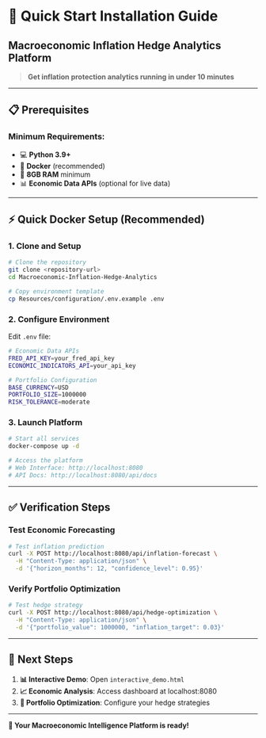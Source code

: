 # 🚀 Quick Start Installation Guide
## Macroeconomic Inflation Hedge Analytics Platform

> **Get inflation protection analytics running in under 10 minutes**

---

## 📋 **Prerequisites**

### **Minimum Requirements:**
- 💻 **Python 3.9+** 
- 🐳 **Docker** (recommended)
- 💾 **8GB RAM** minimum
- 📊 **Economic Data APIs** (optional for live data)

---

## ⚡ **Quick Docker Setup (Recommended)**

### **1. Clone and Setup**
```bash
# Clone the repository
git clone <repository-url>
cd Macroeconomic-Inflation-Hedge-Analytics

# Copy environment template
cp Resources/configuration/.env.example .env
```

### **2. Configure Environment**
Edit `.env` file:
```bash
# Economic Data APIs
FRED_API_KEY=your_fred_api_key
ECONOMIC_INDICATORS_API=your_api_key

# Portfolio Configuration
BASE_CURRENCY=USD
PORTFOLIO_SIZE=1000000
RISK_TOLERANCE=moderate
```

### **3. Launch Platform**
```bash
# Start all services
docker-compose up -d

# Access the platform
# Web Interface: http://localhost:8080
# API Docs: http://localhost:8080/api/docs
```

---

## ✅ **Verification Steps**

### **Test Economic Forecasting**
```bash
# Test inflation prediction
curl -X POST http://localhost:8080/api/inflation-forecast \
  -H "Content-Type: application/json" \
  -d '{"horizon_months": 12, "confidence_level": 0.95}'
```

### **Verify Portfolio Optimization**
```bash
# Test hedge strategy
curl -X POST http://localhost:8080/api/hedge-optimization \
  -H "Content-Type: application/json" \
  -d '{"portfolio_value": 1000000, "inflation_target": 0.03}'
```

---

## 🎯 **Next Steps**

1. **📊 Interactive Demo**: Open `interactive_demo.html`
2. **📈 Economic Analysis**: Access dashboard at localhost:8080
3. **🔗 Portfolio Optimization**: Configure your hedge strategies

---

**🎉 Your Macroeconomic Intelligence Platform is ready!**